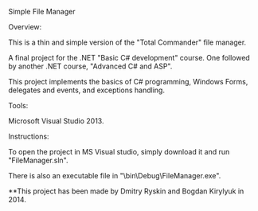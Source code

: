 Simple File Manager

Overview:

This is a thin and simple version of the "Total Commander" file manager. 

A final project for the .NET "Basic C# development" course. One followed by another .NET course, "Advanced C# and ASP".

This project implements the basics of C# programming, Windows Forms, delegates and events, and exceptions handling.


Tools:

Microsoft Visual Studio 2013.


Instructions:

To open the project in MS Visual studio, simply download it and run "FileManager.sln".

There is also an executable file in "\bin\Debug\FileManager.exe".


**This project has been made by Dmitry Ryskin and Bogdan Kirylyuk in 2014.

